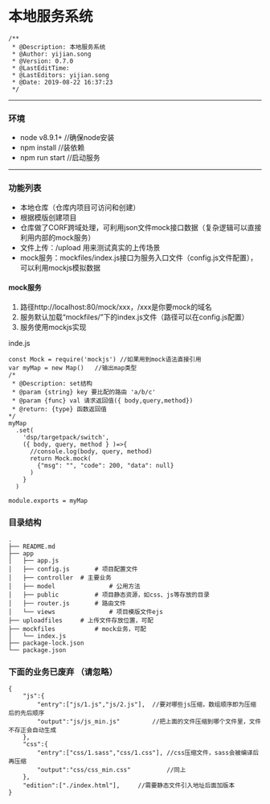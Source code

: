 # 本地服务系统

```
/**
 * @Description: 本地服务系统
 * @Author: yijian.song
 * @Version: 0.7.0
 * @LastEditTime: 
 * @LastEditors: yijian.song
 * @Date: 2019-08-22 16:37:23
 */ 
```

---

### 环境
- node v8.9.1+  //确保node安装
- npm install   //装依赖
- npm run start //启动服务

---

### 功能列表
- 本地仓库（仓库内项目可访问和创建）
- 根据模版创建项目
- 仓库做了CORF跨域处理，可利用json文件mock接口数据（复杂逻辑可以直接利用内部的mock服务）
- 文件上传：/upload 用来测试真实的上传场景
- mock服务：mockfiles/index.js接口为服务入口文件（config.js文件配置），可以利用mockjs模拟数据

#### mock服务
1. 路径http://localhost:80/mock/xxx，/xxx是你要mock的域名
2. 服务默认加载“mockfiles/”下的index.js文件（路径可以在config.js配置）
3. 服务使用mockjs实现

inde.js 
```
const Mock = require('mockjs') //如果用到mock语法直接引用
var myMap = new Map()	//输出map类型
/*
 * @Description: set结构
 * @param {string} key 要比配的路由 'a/b/c'
 * @param {func} val 请求返回值({ body,query,method})
 * @return: {type} 函数返回值
*/
myMap
  .set(
    'dsp/targetpack/switch',
    ({ body, query, method } )=>{
      //console.log(body, query, method)
      return Mock.mock(
        {"msg": "", "code": 200, "data": null}
      )
    }
  )

module.exports = myMap
```



### 目录结构
```
.
├── README.md
├── app
│   ├── app.js
│   ├── config.js		# 项目配置文件
│   ├── controller 	# 主要业务
│   ├── model				# 公用方法
│   ├── public			# 项目静态资源，如css、js等存放的目录
│   ├── router.js		# 路由文件
│   └── views				# 项目模版文件ejs
├── uploadfiles		# 上传文件存放位置，可配
├── mockfiles			# mock业务，可配
│   └── index.js
├── package-lock.json
└── package.json
```


### 下面的业务已废弃 （请忽略）

```
{
	"js":{
		"entry":["js/1.js","js/2.js"],	//要对哪些js压缩，数组顺序即为压缩后的先后顺序
		"output":"js/js_min.js"			//把上面的文件压缩到哪个文件里，文件不存正会自动生成
	},
	"css":{
		"entry":["css/1.sass","css/1.css"],	//css压缩文件，sass会被编译后再压缩
		"output":"css/css_min.css"			//同上
	},
	"edition":["./index.html"],		//需要静态文件引入地址后面加版本
}
```

<!-- 老版本演示视频: [youku 地址] (http://v.youku.com/v_show/id_XMjg3NDU4NzQ1Mg==.html?spm=a2hzp.8244740.userfeed.5!3~5~5~5!2~A) -->